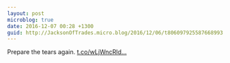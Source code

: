 ```yaml
---
layout: post
microblog: true
date: 2016-12-07 00:28 +1300
guid: http://JacksonOfTrades.micro.blog/2016/12/06/t806097925587668993.html
---
```

Prepare the tears again. [t.co/wLjWncRld...](https://t.co/wLjWncRldH)
